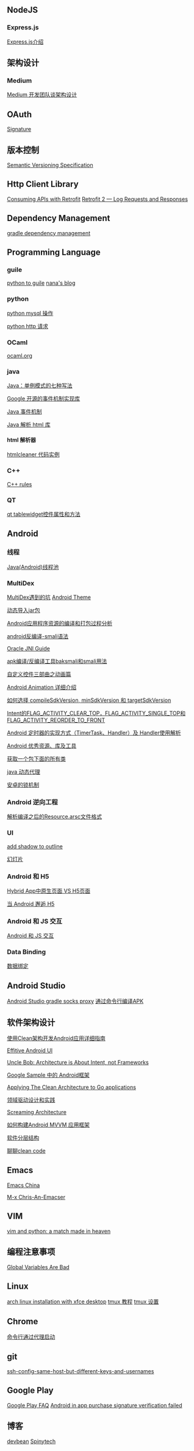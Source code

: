 ## NodeJS
### Express.js
[Express.js介绍][1]

## 架构设计
### Medium
[Medium 开发团队谈架构设计][2]

## OAuth
[Signature][5]

## 版本控制
[Semantic Versioning Specification][6]

## Http Client Library
[Consuming APIs with Retrofit][7]
[Retrofit 2 — Log Requests and Responses][9]

## Dependency Management
[gradle dependency management][8]

## Programming Language
### guile
[python to guile][10]
[nana's blog][16]

### python
[python mysql 操作][15]

[python http 请求][33]
### OCaml
[ocaml.org][14]

### java
[Java：单例模式的七种写法][29]

[Google 开源的事件机制实现库][31]

[Java 事件机制][32]

[Java 解析 html 库][65]

#### html 解析器
[htmlcleaner 代码实例][66]

### C++
[C++ rules][44]

### QT
[qt tablewidget控件属性和方法][50]

## Android

### 线程
[Java(Android)线程池][68]

### MultiDex
[MultiDex遇到的坑][67]
[Android Theme][11]

[动态导入jar包][18]

[Android应用程序资源的编译和打包过程分析][19]

[android反编译-smali语法][21]

[Oracle JNI Guide][20]

[apk编译/反编译工具baksmali和smali用法][22]

[自定义控件三部曲之动画篇][23]

[Android Animation 详细介绍][24]

[如何选择 compileSdkVersion, minSdkVersion 和 targetSdkVersion][25]

[Intent的FLAG_ACTIVITY_CLEAR_TOP，FLAG_ACTIVITY_SINGLE_TOP和FLAG_ACTIVITY_REORDER_TO_FRONT][26]

[Android 定时器的实现方式（TimerTask、Handler）及 Handler使用解析][28]

[Android 优秀资源、库及工具][35]

[获取一个包下面的所有类][36]

[java 动态代理][37]

[安卓的锁机制][27]

### Android 逆向工程
[解析编译之后的Resource.arsc文件格式][60]


### UI ###
[add shadow to outline][17]

[幻灯片][34]

### Android 和 H5
[Hybrid App中原生页面 VS H5页面][3]

[当 Android 邂逅 H5][4]

### Android 和 JS 交互
[Android 和 JS 交互][39]

### Data Binding
[数据绑定][64]

## Android Studio
[Android Studio gradle socks proxy][45]
[通过命令行编译APK][57]

## 软件架构设计
[使用Clean架构开发Android应用详细指南][51]

[Effitive Android UI][52]

[Uncle Bob: Architecture is About Intent, not Frameworks][53]

[Google Sample 中的 Android框架][54]

[Applying The Clean Architecture to Go applications][56]

[领域驱动设计和实践][58]

[Screaming Architecture][59]

[如何构建Android MVVM 应用框架][61]

[软件分层结构][62]

[聊聊clean code][63]
## Emacs
[Emacs China][12]

[M-x Chris-An-Emacser][13]

## VIM
[vim and python: a match made in heaven][30]

## 编程注意事项
[Global Variables Are Bad][38]

## Linux
[arch linux installation with xfce desktop][40]
[tmux 教程][42]
[tmux 设置][43]

## Chrome
[命令行通过代理启动][41]

## git
[ssh-config-same-host-but-different-keys-and-usernames][46]

## Google Play
[Google Play FAQ][47]
[Android in app purchase signature verification failed][48]

## 博客
[devbean][49]
[Spinytech][55]


[1]:http://www.cnblogs.com/hyddd/p/4237099.html
[2]:http://www.infoq.com/cn/articles/medium-development-team-talk-about-architecture-design
[3]:http://www.jianshu.com/p/00ff5664e000
[4]:https://whitelaning.github.io/2015/06/12/H5_1.html
[5]:http://tools.ietf.org/html/rfc5849#section-3.3
[6]:http://semver.org/
[7]:https://github.com/codepath/android_guides/wiki/Consuming-APIs-with-Retrofit
[8]:https://docs.gradle.org/current/userguide/dependency_management.html
[9]:https://futurestud.io/blog/retrofit-2-log-requests-and-responses
[10]:http://www.draketo.de/proj/py2guile/
[11]:http://developer.android.com/guide/topics/ui/themes.html
[12]:http://emacs-china.org/
[13]:http://chriszheng.science/
[14]:http://ocaml.org/
[15]:http://www.runoob.com/python/python-mysql.html
[16]:https://nalaginrut.com/
[17]:http://stackoverflow.com/questions/13005714/how-to-show-shadow-around-the-linearlayout-in-android
[18]:http://stackoverflow.com/questions/11453614/how-can-i-load-a-jar-file-dynamically-in-an-android-application-4-0-3
[19]:http://blog.csdn.net/luoshengyang/article/details/8744683
[20]:http://docs.oracle.com/javase/1.5.0/docs/guide/jni/spec/jniTOC.html
[21]:http://blog.isming.me/2015/01/14/android-decompile-smali/
[22]:http://blog.sina.com.cn/s/blog_7c6cbaf601019604.html
[23]:http://blog.csdn.net/harvic880925/article/details/39996643
[24]:http://www.360doc.com/content/13/0102/22/6541311_257754535.shtml
[25]:http://chinagdg.org/2016/01/picking-your-compilesdkversion-minsdkversion-targetsdkversion/
[26]:http://handsomeliuyang.iteye.com/blog/1315283
[27]:https://developer.android.com/reference/java/util/concurrent/locks/Lock.html
[28]:http://blog.csdn.net/a78270528/article/details/49448635
[29]:http://www.blogjava.net/kenzhh/archive/2016/03/28/357824.html
[30]:https://realpython.com/blog/python/vim-and-python-a-match-made-in-heaven/
[31]:https://github.com/google/guava/wiki/EventBusExplained
[32]:http://blog.csdn.net/JianZhiZG/article/details/1427073
[33]:http://blog.csdn.net/xhw88398569/article/details/49179967
[34]:https://developer.android.com/training/animation/screen-slide.html
[35]:http://alamkanak.github.io/android-libraries-and-resources/
[36]:http://stackoverflow.com/questions/15446036/find-all-classes-in-a-package-in-android
[37]:https://www.ibm.com/developerworks/cn/java/j-lo-proxy1/
[38]:http://c2.com/cgi/wiki?GlobalVariablesAreBad
[39]:http://droidyue.com/blog/2014/09/20/interaction-between-java-and-javascript-in-android/
[40]:https://www.howtoforge.com/tutorial/arch-linux-installation-with-xfce-desktop/
[41]:http://ask.systutorials.com/247/how-to-set-google-chromes-proxy-settings-command-line-linux
[42]:http://tangosource.com/blog/a-tmux-crash-course-tips-and-tweaks/
[43]:https://danielmiessler.com/study/tmux/
[44]:https://www.doc.ic.ac.uk/lab/cplus/c++.rules/
[45]:https://blog.jysoftware.com/2015/04/gradle-via-socks5-proxy/
[46]:http://superuser.com/questions/366649/ssh-config-same-host-but-different-keys-and-usernames
[47]:http://blog.csdn.net/bianchengninhao/article/details/42241105
[48]:http://stackoverflow.com/questions/14600664/android-in-app-purchase-signature-verification-failed
[49]:https://www.devbean.net/
[50]:https://lug.ustc.edu.cn/sites/qtguide/ch08-02.htm
[51]:http://www.jcodecraeer.com/a/anzhuokaifa/androidkaifa/2016/0218/3979.html
[52]:https://github.com/pedrovgs/EffectiveAndroidUI/
[53]:https://www.infoq.com/news/2013/07/architecture_intent_frameworks
[54]:https://github.com/googlesamples/android-architecture/tree/todo-mvp-clean/
[55]:http://blog.spinytech.com/
[56]:http://manuel.kiessling.net/2012/09/28/applying-the-clean-architecture-to-go-applications/
[57]:https://developer.android.com/studio/build/building-cmdline.html?hl=zh-cn
[58]:http://www.infoq.com/cn/articles/cjq-ddd
[59]:https://8thlight.com/blog/uncle-bob/2011/09/30/Screaming-Architecture.html
[60]:http://blog.csdn.net/jiangwei0910410003/article/details/50628894
[61]:http://tech.meituan.com/android_mvvm.html
[62]:http://www.ruanyifeng.com/blog/2016/09/software-architecture.html
[63]:http://tech.meituan.com/clean-code.html
[64]:https://developer.android.com/topic/libraries/data-binding/index.html
[65]:https://www.ibm.com/developerworks/cn/java/j-lo-jsouphtml/
[66]:http://www.programcreek.com/java-api-examples/index.php?api=org.htmlcleaner.HtmlCleaner
[67]:https://juejin.im/entry/5705b2712e958a0057a5f735
[68]:http://www.trinea.cn/android/java-android-thread-pool/
